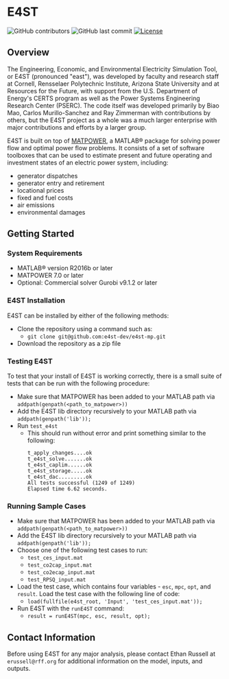 # E4ST

![GitHub contributors](https://img.shields.io/github/contributors/e4st-dev/e4st-mp?logo=GitHub)
![GitHub last commit](https://img.shields.io/github/last-commit/e4st-dev/e4st-mp/main?logo=GitHub)
[![License](https://img.shields.io/badge/License-BSD_3--Clause-blue.svg)](https://opensource.org/licenses/BSD-3-Clause)

## Overview
<!-- From Manual -->
The Engineering, Economic, and Environmental Electricity Simulation Tool, or E4ST (pronounced "east"), was developed by faculty and research staff at Cornell, Rensselaer Polytechnic Institute, Arizona State University and at Resources for the Future, with support from the U.S. Department of Energy's CERTS program as well as the Power Systems Engineering Research Center (PSERC). The code itself was developed primarily by Biao Mao, Carlos Murillo-Sanchez and Ray Zimmerman with contributions by others, but the E4ST project as a whole was a much larger enterprise with major contributions and efforts by a larger group.

E4ST is built on top of [MATPOWER](https://matpower.org/), a MATLAB® package for solving power flow and optimal power flow problems.  It consists of a set of software toolboxes that can be used to estimate present and future operating and investment states of an electric power system, including:
* generator dispatches
* generator entry and retirement
* locational prices
* fixed and fuel costs
* air emissions
* environmental damages

## Getting Started

### System Requirements
* MATLAB® version R2016b or later
* MATPOWER 7.0 or later
* Optional: Commercial solver Gurobi v9.1.2 or later

### E4ST Installation
E4ST can be installed by either of the following methods:
* Clone the repository using a command such as:
    * `git clone git@github.com:e4st-dev/e4st-mp.git`
* Download the repository as a zip file

### Testing E4ST
To test that your install of E4ST is working correctly, there is a small suite of tests that can be run with the following procedure:
* Make sure that MATPOWER has been added to your MATLAB path via `addpath(genpath(<path_to_matpower>))`
* Add the E4ST lib directory recursively to your MATLAB path via `addpath(genpath('lib'));`
* Run `test_e4st`
    * This should run without error and print something similar to the following:
        ```
        t_apply_changes....ok
        t_e4st_solve.......ok
        t_e4st_caplim......ok
        t_e4st_storage.....ok
        t_e4st_dac.........ok
        All tests successful (1249 of 1249)
        Elapsed time 6.62 seconds.
        ```

### Running Sample Cases
* Make sure that MATPOWER has been added to your MATLAB path via `addpath(genpath(<path_to_matpower>))`
* Add the E4ST lib directory recursively to your MATLAB path via `addpath(genpath('lib'));`
* Choose one of the following test cases to run:
    * `test_ces_input.mat`
    * `test_co2cap_input.mat`
    * `test_co2ecap_input.mat`
    * `test_RPSQ_input.mat`
    <!-- TODO: add description of each of these input files -->
* Load the test case, which contains four variables - `esc`, `mpc`, `opt`, and `result`.  Load the test case with the following line of code:
    * ```load(fullfile(e4st_root, 'Input', 'test_ces_input.mat'));```
* Run E4ST with the `runE4ST` command:
    * ```result = runE4ST(mpc, esc, result, opt);```

## Contact Information
Before using E4ST for any major analysis, please contact Ethan Russell at `erussell@rff.org` for additional information on the model, inputs, and outputs.

<!-- TODO: Add Inputs section to describe esc, mpc, opt, and result -->




